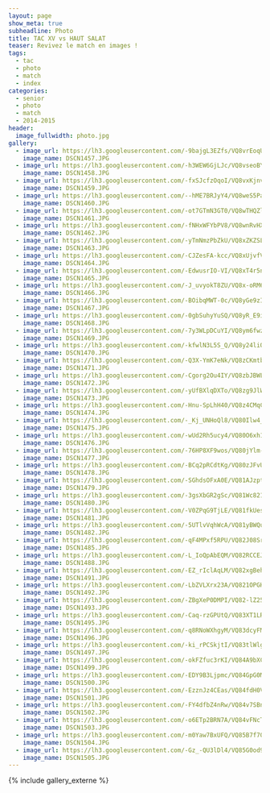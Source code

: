 ```yaml
---
layout: page
show_meta: true
subheadline: Photo
title: TAC XV vs HAUT SALAT
teaser: Revivez le match en images !
tags:
  - tac
  - photo
  - match
  - index
categories:
  - senior
  - photo
  - match
  - 2014-2015
header:
  image_fullwidth: photo.jpg
gallery:
  - image_url: https://lh3.googleusercontent.com/-9bajgL3EZfs/VQ8vrEoqUxI/AAAAAAAAOWw/3OZJwG7C6AYRYCU66oXJynDFfAXPKthUQCHM
    image_name: DSCN1457.JPG
  - image_url: https://lh3.googleusercontent.com/-h3WEW6GjLJc/VQ8vseoBYAI/AAAAAAAAOW4/96FzRn6B9-sWqFdePgHoBsH43ir74UUTwCHM
    image_name: DSCN1458.JPG
  - image_url: https://lh3.googleusercontent.com/-fxSJcfzOqoI/VQ8vxKjnvbI/AAAAAAAAOXA/5ivov3FGxdox1Wf-PtLGgVYsMUwfyxCDwCHM
    image_name: DSCN1459.JPG
  - image_url: https://lh3.googleusercontent.com/--hME7BRJyY4/VQ8weS5PagI/AAAAAAAAOXQ/1P5DVatqTeAYEwtz8SfzpFR89-8wce2kQCHM
    image_name: DSCN1460.JPG
  - image_url: https://lh3.googleusercontent.com/-ot7GTmN3GT0/VQ8wTHQZl_I/AAAAAAAAOXI/bSxWv55SPQwZZcX3xCzrBkJ_rh1fUQONgCHM
    image_name: DSCN1461.JPG
  - image_url: https://lh3.googleusercontent.com/-fNHxWFYbPV8/VQ8wnRvHXKI/AAAAAAAAOXY/uvHLNFvJQ4wGYKcnl9VIwjYpaJFoS4YawCHM
    image_name: DSCN1462.JPG
  - image_url: https://lh3.googleusercontent.com/-yTmNmzPbZkU/VQ8xZKZSLiI/AAAAAAAAOXw/O8GI2xyLbgoTZouQQkVeSCqNarqGuT8-wCHM
    image_name: DSCN1463.JPG
  - image_url: https://lh3.googleusercontent.com/-CJZesFA-kcc/VQ8xUjvfV_I/AAAAAAAAOXo/TQ-byex0848ShjtwszoQD47nr2eaQEvfQCHM
    image_name: DSCN1464.JPG
  - image_url: https://lh3.googleusercontent.com/-EdwusrIO-VI/VQ8xT4r5nvI/AAAAAAAAOXk/EUbOVZs0F4Yo-efek3u7GjF272eWxyKhQCHM
    image_name: DSCN1465.JPG
  - image_url: https://lh3.googleusercontent.com/-J_uvyokT8ZU/VQ8x-oRM6tI/AAAAAAAAOX4/W1DOKJmYLDYypQHnxoN2c-_B0-4R5OfvACHM
    image_name: DSCN1466.JPG
  - image_url: https://lh3.googleusercontent.com/-BOibqMWT-0c/VQ8yGe9zIUI/AAAAAAAAOYA/VoLkN9oI6MYZEpHxUoVvAs1imHCnXRFawCHM
    image_name: DSCN1467.JPG
  - image_url: https://lh3.googleusercontent.com/-0gbSuhyYuSQ/VQ8yR_E9iDI/AAAAAAAAOYI/QApLNIADQDUUZhwHT1N4t5ECuXsXsbLRgCHM
    image_name: DSCN1468.JPG
  - image_url: https://lh3.googleusercontent.com/-7y3WLpDCuYI/VQ8ym6fwz6I/AAAAAAAAOYQ/KtZoLOKr4fsUP_y1SFY4m7d1rKENtNZBgCHM
    image_name: DSCN1469.JPG
  - image_url: https://lh3.googleusercontent.com/-kfwlN3L5S_Q/VQ8y24liQGI/AAAAAAAAOYY/FGjpwI1P60A-Q8y6R_6eyf5bOrI7HpRuQCHM
    image_name: DSCN1470.JPG
  - image_url: https://lh3.googleusercontent.com/-Q3X-YmK7eNk/VQ8zCKmtbeI/AAAAAAAAOYg/C60mt89nQf0nAw_SolrZS4O9HBMOw1BdgCHM
    image_name: DSCN1471.JPG
  - image_url: https://lh3.googleusercontent.com/-Cgorg2Ou4IY/VQ8zbJBWLQI/AAAAAAAAOYo/2WLU4_io7boPbBltvTKJ1L4YtanSlmBugCHM
    image_name: DSCN1472.JPG
  - image_url: https://lh3.googleusercontent.com/-yUfBXlqDXTo/VQ8zg9JlWoI/AAAAAAAAOYw/iSXBNeHUtiE0lBM1gXkCqsIlg2kAWs4HwCHM
    image_name: DSCN1473.JPG
  - image_url: https://lh3.googleusercontent.com/-Hnu-SpLhH40/VQ8z4CMqCPI/AAAAAAAAOY4/1EEQc0MWIVA1TTJtGKg7rVl23mlA8tNHgCHM
    image_name: DSCN1474.JPG
  - image_url: https://lh3.googleusercontent.com/-_Kj_UNHoQl8/VQ80Ilw4_aI/AAAAAAAAOZA/z1wZcoRkD7IMaBBdm-UR7AvI21RZ03bLQCHM
    image_name: DSCN1475.JPG
  - image_url: https://lh3.googleusercontent.com/-wUd2Rh5ucy4/VQ80O6xh1TI/AAAAAAAAOZI/oxYKuEhVDXM2Jz7Q2nVoI07IGc-KMXozgCHM
    image_name: DSCN1476.JPG
  - image_url: https://lh3.googleusercontent.com/-76HP8XF9wos/VQ80jYlm-HI/AAAAAAAAOZQ/RJJ4YAQMiosfQcAU-fTLkndoq96iyNjVACHM
    image_name: DSCN1477.JPG
  - image_url: https://lh3.googleusercontent.com/-BCq2pRCdtKg/VQ80zJFvUtI/AAAAAAAAOZY/kjK7DcKwC2gBm5-iqlrihRX8NT_oGnNEACHM
    image_name: DSCN1478.JPG
  - image_url: https://lh3.googleusercontent.com/-SGhdsOFxA0E/VQ81AJzptZI/AAAAAAAAOZg/TdKXc8jpuRQ2G4eCYiWUub9nAENusuJhQCHM
    image_name: DSCN1479.JPG
  - image_url: https://lh3.googleusercontent.com/-3gsXbGR2gSc/VQ81Wc821yI/AAAAAAAAOZo/gCF3wMu84-IumFd9iwW4dsrtQ97J-1JtgCHM
    image_name: DSCN1480.JPG
  - image_url: https://lh3.googleusercontent.com/-V0ZPqG9TjLE/VQ81fkUesZI/AAAAAAAAOZw/vzAJnKrfpjsOn97PIdWriSjw6ePXrQ2kACHM
    image_name: DSCN1481.JPG
  - image_url: https://lh3.googleusercontent.com/-5UTlvVqhWcA/VQ81yBWQueI/AAAAAAAAOZ4/urcJt5HMBnQKhEfkrgXUnmzbu2cTTKNQQCHM
    image_name: DSCN1482.JPG
  - image_url: https://lh3.googleusercontent.com/-qF4MPxf5RPU/VQ82J08SrYI/AAAAAAAAOaA/bpGd7KSe0l4CvUBsdBMGeB5STOQ8urlqwCHM
    image_name: DSCN1485.JPG
  - image_url: https://lh3.googleusercontent.com/-L_IoQpAbEQM/VQ82RCCEJwI/AAAAAAAAOaI/PEDBHtnoCvUFLGdL-XLKVKZYjh_J6oO0gCHM
    image_name: DSCN1488.JPG
  - image_url: https://lh3.googleusercontent.com/-EZ_rIclAqLM/VQ82xgBehqI/AAAAAAAAOaQ/rhz_dj3dhIIA5xTxJFLu37wkw8lJi7nogCHM
    image_name: DSCN1491.JPG
  - image_url: https://lh3.googleusercontent.com/-LbZVLXrx23A/VQ821OPGHbI/AAAAAAAAOaY/FKACPJ85OD46yzncEdn8OCHzpIwP_enRACHM
    image_name: DSCN1492.JPG
  - image_url: https://lh3.googleusercontent.com/-ZBgXeP0DMPI/VQ82-lZ25cI/AAAAAAAAOag/SouGDN3P3kMW_thSKLCjpC7cWZMdnlQhQCHM
    image_name: DSCN1493.JPG
  - image_url: https://lh3.googleusercontent.com/-Caq-rzGPUtQ/VQ83XT1LRXI/AAAAAAAAOao/RXk2Gtqa0aAxohXjcRT6jODG7_O0qdA0wCHM
    image_name: DSCN1495.JPG
  - image_url: https://lh3.googleusercontent.com/-q8RNoWXhgyM/VQ83dcyFM_I/AAAAAAAAOaw/fjeoa6LWM6sZcneNggIY4ApM_R9vAAU5QCHM
    image_name: DSCN1496.JPG
  - image_url: https://lh3.googleusercontent.com/-ki_rPCSkjtI/VQ83tlWlgoI/AAAAAAAAOa4/jLUhsYb2ObEJIaDW6iKwNBhGBAonV_mpACHM
    image_name: DSCN1497.JPG
  - image_url: https://lh3.googleusercontent.com/-okFZfuc3rKI/VQ84A9bXChI/AAAAAAAAObA/aR3yrFAZXTYtGHd_VNAH3IN-reosVwlKgCHM
    image_name: DSCN1499.JPG
  - image_url: https://lh3.googleusercontent.com/-EDY9B3Ljpmc/VQ84GpG0MdI/AAAAAAAAObI/xgGXR_TVOrMTeGfbakUj0q_gc3Bqy29vQCHM
    image_name: DSCN1500.JPG
  - image_url: https://lh3.googleusercontent.com/-EzznJz4CEas/VQ84fdH0VkI/AAAAAAAAObQ/qz1Ywe6UOIUY494qvOC_blkXl5BiuYRNQCHM
    image_name: DSCN1501.JPG
  - image_url: https://lh3.googleusercontent.com/-FY4dfbZ4nRw/VQ84v7SBnHI/AAAAAAAAObg/rp7k_e1ObiA6dTTWDvfLq6x7HAnFRatwACHM
    image_name: DSCN1502.JPG
  - image_url: https://lh3.googleusercontent.com/-o6ETp2BRN7A/VQ84vFNcT2I/AAAAAAAAObY/EOEhgPcKWUAsJLpSTFtj8hKEsZZojpd4ACHM
    image_name: DSCN1503.JPG
  - image_url: https://lh3.googleusercontent.com/-m0Yaw7BxUFQ/VQ85B7f70cI/AAAAAAAAObo/Aydtfkc0nokBLeGZS-M9oxaFPtiE32HnACHM
    image_name: DSCN1504.JPG
  - image_url: https://lh3.googleusercontent.com/-Gz_-QU3lDl4/VQ85G0od9GI/AAAAAAAAObw/pRW2vuz3TBIxtWRUjNIShbOlGHZn7CeiACHM
    image_name: DSCN1505.JPG
---
```

{% include gallery_externe %}
